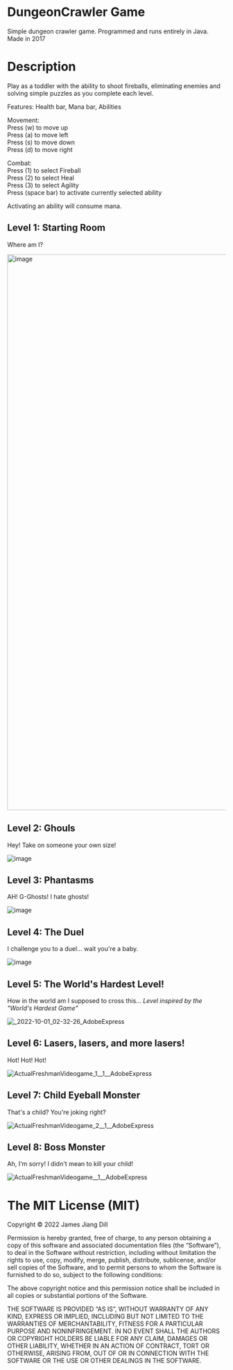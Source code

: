 # DungeonCrawler Game
Simple dungeon crawler game. Programmed and runs entirely in Java. Made in 2017

# Description
Play as a toddler with the ability to shoot fireballs, eliminating enemies and solving simple puzzles as you complete each level.<br />

Features: Health bar, Mana bar, Abilities<br />

Movement:<br />
Press (w) to move up<br />
Press (a) to move left<br />
Press (s) to move down<br />
Press (d) to move right<br />

Combat:<br />
Press (1) to select Fireball<br />
Press (2) to select Heal<br />
Press (3) to select Agility<br />
Press (space bar) to activate currently selected ability<br />

Activating an ability will consume mana.

## Level 1: Starting Room
Where am I?

<img width="1282" alt="image" src="https://user-images.githubusercontent.com/45131554/193395805-c554552c-4221-44bb-89e1-2f9e41c1d425.png">

## Level 2: Ghouls
Hey! Take on someone your own size!

![image](https://user-images.githubusercontent.com/45131554/193395827-24259f8c-31ae-41b5-bf8e-6be7fc67624f.png)

## Level 3: Phantasms
AH! G-Ghosts! I hate ghosts!

![image](https://user-images.githubusercontent.com/45131554/193395850-24fdc06e-eb2e-4e2a-acd2-d201ba46f2de.png)

## Level 4: The Duel
I challenge you to a duel... wait you're a baby.

![image](https://user-images.githubusercontent.com/45131554/193395883-829d730f-8f40-426c-913f-e061bf380cae.png)

## Level 5: The World's Hardest Level!
How in the world am I supposed to cross this...
*Level inspired by the "World's Hardest Game"*<br />

![_2022-10-01_02-32-26_AdobeExpress](https://user-images.githubusercontent.com/45131554/193396295-85c2558d-01d4-4f56-8bb3-fec562183af9.gif)

## Level 6: Lasers, lasers, and more lasers!
Hot! Hot! Hot! <br />

![ActualFreshmanVideogame_1__1__AdobeExpress](https://user-images.githubusercontent.com/45131554/193396443-4b689e07-aab6-4068-9066-1ed0a635d9a7.gif)

## Level 7: Child Eyeball Monster
That's a child? You're joking right?<br />

![ActualFreshmanVideogame_2__1__AdobeExpress](https://user-images.githubusercontent.com/45131554/193396517-9b5bc845-e700-4b6f-a5f0-a5ed48e17939.gif)

## Level 8: Boss Monster
Ah, I'm sorry! I didn't mean to kill your child!<br />

![ActualFreshmanVideogame__1__AdobeExpress](https://user-images.githubusercontent.com/45131554/193396406-78b2fa39-4470-4095-8cda-483f4c82eeab.gif)

The MIT License (MIT)
=====================

Copyright © 2022 James Jiang Dill

Permission is hereby granted, free of charge, to any person
obtaining a copy of this software and associated documentation
files (the “Software”), to deal in the Software without
restriction, including without limitation the rights to use,
copy, modify, merge, publish, distribute, sublicense, and/or sell
copies of the Software, and to permit persons to whom the
Software is furnished to do so, subject to the following
conditions:

The above copyright notice and this permission notice shall be
included in all copies or substantial portions of the Software.

THE SOFTWARE IS PROVIDED “AS IS”, WITHOUT WARRANTY OF ANY KIND,
EXPRESS OR IMPLIED, INCLUDING BUT NOT LIMITED TO THE WARRANTIES
OF MERCHANTABILITY, FITNESS FOR A PARTICULAR PURPOSE AND
NONINFRINGEMENT. IN NO EVENT SHALL THE AUTHORS OR COPYRIGHT
HOLDERS BE LIABLE FOR ANY CLAIM, DAMAGES OR OTHER LIABILITY,
WHETHER IN AN ACTION OF CONTRACT, TORT OR OTHERWISE, ARISING
FROM, OUT OF OR IN CONNECTION WITH THE SOFTWARE OR THE USE OR
OTHER DEALINGS IN THE SOFTWARE.
